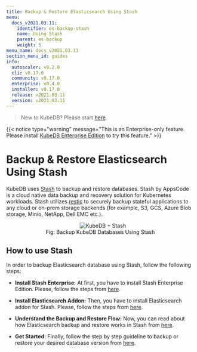 ```yaml
---
title: Backup & Restore Elasticsearch Using Stash
menu:
  docs_v2021.03.11:
    identifier: es-backup-stash
    name: Using Stash
    parent: es-backup
    weight: 5
menu_name: docs_v2021.03.11
section_menu_id: guides
info:
  autoscaler: v0.2.0
  cli: v0.17.0
  community: v0.17.0
  enterprise: v0.4.0
  installer: v0.17.0
  release: v2021.03.11
  version: v2021.03.11
---
```


> New to KubeDB? Please start [here](/docs/v2021.03.11/README).

{{< notice type="warning" message="This is an Enterprise-only feature. Please install [KubeDB Enterprise Edition](/docs/v2021.03.11/setup/install/enterprise) to try this feature." >}}

# Backup & Restore Elasticsearch Using Stash

KubeDB uses [Stash](https://stash.run) to backup and restore databases. Stash by AppsCode is a cloud native data backup and recovery solution for Kubernetes workloads. Stash utilizes [restic](https://github.com/restic/restic) to securely backup stateful applications to any cloud or on-prem storage backends (for example, S3, GCS, Azure Blob storage, Minio, NetApp, Dell EMC etc.).

<figure align="center">
  <img alt="KubeDB + Stash" src="/docs/v2021.03.11/images/kubedb_plus_stash.svg">
<figcaption align="center">Fig: Backup KubeDB Databases Using Stash</figcaption>
</figure>

## How to use Stash

In order to backup Elasticsearch database using Stash, follow the following steps:

- **Install Stash Enterprise:** At first, you have to install Stash Enterprise Edition. Please, follow the steps from [here](https://stash.run/docs/latest/setup/install/enterprise/).

- **Install Elasticsearch Addon:** Then, you have to install Elasticsearch addon for Stash. Please, follow the steps from [here](https://stash.run/docs/latest/addons/elasticsearch/setup/install/).

- **Understand the Backup and Restore Flow:** Now, you can read about how Elasticsearch backup and restore works in Stash from [here](https://stash.run/docs/latest/addons/elasticsearch/overview/).

- **Get Started:** Finally, follow the step by step guideline to backup or restore your desired database version from [here](https://stash.run/docs/latest/addons/elasticsearch/).
